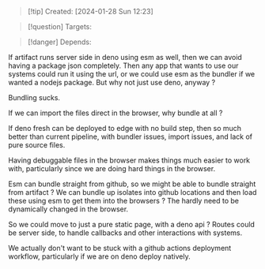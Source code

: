 
>[!tip] Created: [2024-01-28 Sun 12:23]

>[!question] Targets: 

>[!danger] Depends: 

If artifact runs server side in deno using esm as well, then we can avoid having a package json completely.  Then any app that wants to use our systems could run it using the url, or we could use esm as the bundler if we wanted a nodejs package.  But why not just use deno, anyway ?

Bundling sucks.

If we can import the files direct in the browser, why bundle at all ?

If deno fresh can be deployed to edge with no build step, then so much better than current pipeline, with bundler issues, import issues, and lack of pure source files.

Having debuggable files in the browser makes things much easier to work with, particularly since we are doing hard things in the browser.

Esm can bundle straight from github, so we might be able to bundle straight from artifact ?
We can bundle up isolates into github locations and then load these using esm to get them into the browsers ?  The hardly need to be dynamically changed in the browser.

So we could move to just a pure static page, with a deno api ?
Routes could be server side, to handle callbacks and other interactions with systems.

We actually don't want to be stuck with a github actions deployment workflow, particularly if we are on deno deploy natively.